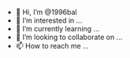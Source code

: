 - 👋 Hi, I’m @1996bal
- 👀 I’m interested in ...
- 🌱 I’m currently learning ...
- 💞️ I’m looking to collaborate on ...
- 📫 How to reach me ...

<!---
1996bal/1996bal is a ✨ special ✨ repository because its `README.md` (this file) appears on your GitHub profile.
You can click the Preview link to take a look at your changes.
--->
